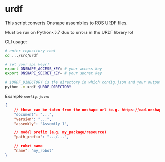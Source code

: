 # urdf

This script converts Onshape assemblies to ROS URDF files.

Must be run on Python<3.7 due to errors in the URDF library lol

CLI usage:
```bash
# enter repository root
cd .../src/urdf

# set your api keys!
export ONSHAPE_ACCESS_KEY= # your access key
export ONSHAPE_SECRET_KEY= # your secret key

# $URDF_DIRECTORY is the directory in which config.json and your output urdf file are placed
python -m urdf $URDF_DIRECTORY
```

Example `config.json`:
```json
{
    // these can be taken from the onshape url (e.g. https://cad.onshape.com/documents/{document id}/v/{version id}/...)
    "document": "...",
    "version": "...",
    "assembly": "Assembly 1",

    // model prefix (e.g. my_package/resource)
    "path_prefix": ".../...",

    // robot name
    "name": "my_robot"
}
```